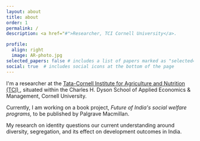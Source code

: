 ```yaml
---
layout: about
title: about
order: 1
permalink: /
description: <a href="#">Researcher, TCI Cornell University</a>.

profile:
  align: right
  image: AR-photo.jpg
selected_papers: false # includes a list of papers marked as "selected={true}"
social: true  # includes social icons at the bottom of the page
---
```


I&#39;m a researcher at the <a href="https://www.tci.cornell.edu/">Tata-Cornell Institute for Agriculture and Nutrition (TCI) </a>, situated within the Charles H. Dyson School of Applied Economics & Management, Cornell University.

Currently, I am working on a book project, *Future of India's social welfare programs,* to be published by Palgrave Macmillan. 

My research on identity questions our current understanding around diversity, segregation, and its effect on development outcomes in India.


